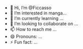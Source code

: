 - 👋 Hi, I’m @Ficcasso
- 👀 I’m interested in manga...
- 🌱 I’m currently learning ...
- 💞️ I’m looking to collaborate on ...
- 📫 How to reach me ...
- 😄 Pronouns: ...
- ⚡ Fun fact: ...

<!---
Ficcasso/Ficcasso is a ✨ special ✨ repository because its `README.md` (this file) appears on your GitHub profile.
You can click the Preview link to take a look at your changes.
--->
